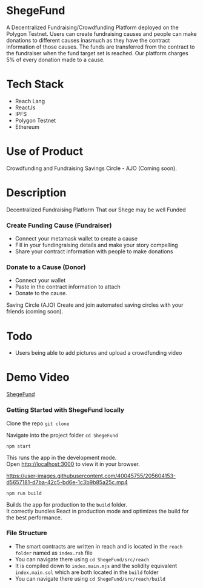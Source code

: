 # ShegeFund
A Decentralized Fundraising/Crowdfunding Platform deployed on the Polygon Testnet. Users can create fundraising causes and people can make donations to different causes inasmuch as they have the contract information of those causes. The funds are transferred from the contract to the fundraiser when the fund target set is reached. Our platform charges 5% of every donation made to a cause.

# Tech Stack
- Reach Lang
- ReactJs
- IPFS
- Polygon Testnet
- Ethereum

# Use of Product
Crowdfunding and Fundraising
Savings Circle - AJO (Coming soon).

# Description
Decentralized Fundraising Platform That our Shege may be well Funded

### Create Funding Cause (Fundraiser)
- Connect your metamask wallet to create a cause
- Fill in your fundingraising details and make your story compelling
- Share your contract information with people to make donations

### Donate to a Cause (Donor)
- Connect your wallet
- Paste in the contract information to attach
- Donate to the cause. 

Saving Circle (AJO)
Create and join automated saving circles with your friends (coming soon).

# Todo
- Users being able to add pictures and upload a crowdfunding video

# Demo Video 
 [ShegeFund](https://www.youtube.com/watch?v=PLJduXuj-GA)


### Getting Started with ShegeFund locally

Clone the repo `git clone`

Navigate into the project folder `cd ShegeFund`

`npm start`

This runs the app in the development mode.\
Open [http://localhost:3000](http://localhost:3000) to view it in your browser.


https://user-images.githubusercontent.com/40045755/205604153-d5657181-d7ba-42c5-bd6e-1c3b9b85a25c.mp4


`npm run build`

Builds the app for production to the `build` folder.\
It correctly bundles React in production mode and optimizes the build for the best performance.

### File Structure
- The smart contracts are written in reach and is located in the `reach folder` named as `index.rsh` file
- You can navigate there using `cd ShegeFund/src/reach` 
- It is compiled down to `index.main.mjs` and the solidity equivalent `index,main.sol` which are both located in the `build` folder
- You can navigate there using `cd ShegeFund/src/reach/build`
